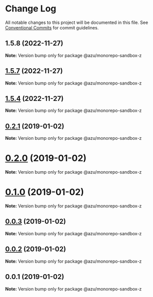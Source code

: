# Change Log

All notable changes to this project will be documented in this file.
See [Conventional Commits](https://conventionalcommits.org) for commit guidelines.

## 1.5.8 (2022-11-27)

**Note:** Version bump only for package @azu/monorepo-sandbox-z





## [1.5.7](https://github.com/azu/monorepo-sandbox/compare/v1.5.6...v1.5.7) (2022-11-27)

**Note:** Version bump only for package @azu/monorepo-sandbox-z





## [1.5.4](https://github.com/azu/monorepo-sandbox/compare/v1.5.2...v1.5.4) (2022-11-27)

**Note:** Version bump only for package @azu/monorepo-sandbox-z





## [0.2.1](https://github.com/azu/monorepo-sandbox/compare/@azu/monorepo-sandbox-z@0.2.0...@azu/monorepo-sandbox-z@0.2.1) (2019-01-02)

**Note:** Version bump only for package @azu/monorepo-sandbox-z





# [0.2.0](https://github.com/azu/monorepo-sandbox/compare/@azu/monorepo-sandbox-z@0.1.0...@azu/monorepo-sandbox-z@0.2.0) (2019-01-02)

**Note:** Version bump only for package @azu/monorepo-sandbox-z





# [0.1.0](https://github.com/azu/monorepo-sandbox/compare/@azu/monorepo-sandbox-z@0.0.1...@azu/monorepo-sandbox-z@0.1.0) (2019-01-02)

**Note:** Version bump only for package @azu/monorepo-sandbox-z





## [0.0.3](https://github.com/azu/monorepo-sandbox/compare/@azu/monorepo-sandbox-z@0.0.1...@azu/monorepo-sandbox-z@0.0.3) (2019-01-02)

**Note:** Version bump only for package @azu/monorepo-sandbox-z





## [0.0.2](https://github.com/azu/monorepo-sandbox/compare/@azu/monorepo-sandbox-z@0.0.1...@azu/monorepo-sandbox-z@0.0.2) (2019-01-02)

**Note:** Version bump only for package @azu/monorepo-sandbox-z





## 0.0.1 (2019-01-02)

**Note:** Version bump only for package @azu/monorepo-sandbox-z
